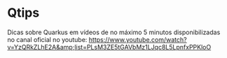 # Qtips
Dicas sobre Quarkus em vídeos de no máximo 5 minutos disponibilizadas no canal oficial no youtube: https://www.youtube.com/watch?v=YzQRkZLhE2A&amp;list=PLsM3ZE5tGAVbMz1LJqc8L5LpnfxPPKloO
